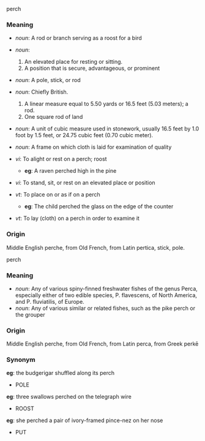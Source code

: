 perch
### Meaning
+ _noun_: A rod or branch serving as a roost for a bird
+ _noun_:
   1. An elevated place for resting or sitting.
   2. A position that is secure, advantageous, or prominent
+ _noun_: A pole, stick, or rod
+ _noun_: Chiefly British.
   1. A linear measure equal to 5.50 yards or 16.5 feet (5.03 meters); a rod.
   2. One square rod of land
+ _noun_: A unit of cubic measure used in stonework, usually 16.5 feet by 1.0 foot by 1.5 feet, or 24.75 cubic feet (0.70 cubic meter).
+ _noun_: A frame on which cloth is laid for examination of quality

+ _vi_: To alight or rest on a perch; roost
    + __eg__: A raven perched high in the pine
+ _vi_: To stand, sit, or rest on an elevated place or position

+ _vt_: To place on or as if on a perch
    + __eg__: The child perched the glass on the edge of the counter
+ _vt_: To lay (cloth) on a perch in order to examine it

### Origin

Middle English perche, from Old French, from Latin pertica, stick, pole.

perch
### Meaning
+ _noun_: Any of various spiny-finned freshwater fishes of the genus Perca, especially either of two edible species, P. flavescens, of North America, and P. fluviatilis, of Europe.
+ _noun_: Any of various similar or related fishes, such as the pike perch or the grouper

### Origin

Middle English perche, from Old French, from Latin perca, from Greek perkē

### Synonym

__eg__: the budgerigar shuffled along its perch

+ POLE

__eg__: three swallows perched on the telegraph wire

+ ROOST

__eg__: she perched a pair of ivory-framed pince-nez on her nose

+ PUT


